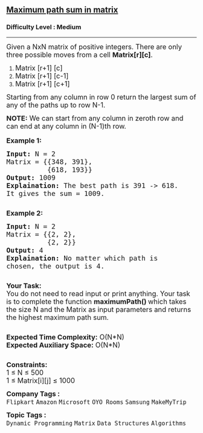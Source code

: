<h2><a href="https://www.geeksforgeeks.org/problems/path-in-matrix3805/1?utm_source=geeksforgeeks&utm_medium=ml_article_practice_tab&utm_campaign=article_practice_tab">Maximum path sum in matrix</a></h2><h3>Difficulty Level : Medium</h3><hr><div class="problems_problem_content__Xm_eO"><p><span style="font-size:18px">Given a NxN&nbsp;matrix&nbsp;of positive integers.&nbsp;There are only three possible moves from a cell <strong>Matrix[r][c]</strong>.</span></p>

<ol>
	<li><span style="font-size:18px">Matrix [r+1] [c]</span></li>
	<li><span style="font-size:18px">Matrix [r+1] [c-1]</span></li>
	<li><span style="font-size:18px">Matrix [r+1] [c+1]</span></li>
</ol>

<p><span style="font-size:18px">Starting from any column in row 0 return the largest sum of any of the paths up to row N-1.</span></p>

<p><span style="font-size:18px"><strong>NOTE:</strong> We can start from any column in zeroth row and can end at any column in (N-1)th row.</span><br>
<br>
<strong><span style="font-size:18px">Example 1:</span></strong></p>

<pre><span style="font-size:18px"><strong>Input:</strong> N = 2
Matrix = {{348, 391},
          {618, 193}}
<strong>Output:</strong> 1009
<strong>Explaination:</strong> The best path is 391 -&gt; 618. 
It gives the sum = 1009.</span></pre>

<p><br>
<strong><span style="font-size:18px">Example 2:</span></strong></p>

<pre><span style="font-size:18px"><strong>Input:</strong> N = 2
Matrix = {{2, 2},
          {2, 2}}
<strong>Output:</strong> 4
<strong>Explaination:</strong> No matter which path is 
chosen, the output is 4.</span></pre>

<p><br>
<span style="font-size:18px"><strong>Your Task:</strong><br>
You do not need to read input or print anything. Your task is to complete the function <strong>maximumPath() </strong>which takes the size N and the Matrix as input parameters and returns the highest maximum path sum.</span></p>

<p><br>
<span style="font-size:18px"><strong>Expected Time Complexity:</strong> O(N*N)<br>
<strong>Expected Auxiliary Space:</strong> O(N*N)</span></p>

<p><br>
<span style="font-size:18px"><strong>Constraints:</strong><br>
1 ≤ N ≤ 500<br>
1 ≤ Matrix[i][j] ≤ 1000</span></p>
</div><p><span style=font-size:18px><strong>Company Tags : </strong><br><code>Flipkart</code>&nbsp;<code>Amazon</code>&nbsp;<code>Microsoft</code>&nbsp;<code>OYO Rooms</code>&nbsp;<code>Samsung</code>&nbsp;<code>MakeMyTrip</code>&nbsp;<br><p><span style=font-size:18px><strong>Topic Tags : </strong><br><code>Dynamic Programming</code>&nbsp;<code>Matrix</code>&nbsp;<code>Data Structures</code>&nbsp;<code>Algorithms</code>&nbsp;